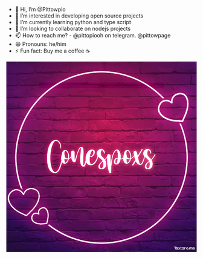 - 👋 Hi, I’m @Pittowpio
- 👀 I’m interested in developing open source projects
- 🌱 I’m currently learning python and type script
- 💞️ I’m looking to collaborate on nodejs projects
- 📫 How to reach me? - @pittopiooh on telegram. @pittowpage 
- 😄 Pronouns: he/him
- ⚡ Fun fact: Buy me a coffee ☕


![Alt text](./example.png)
